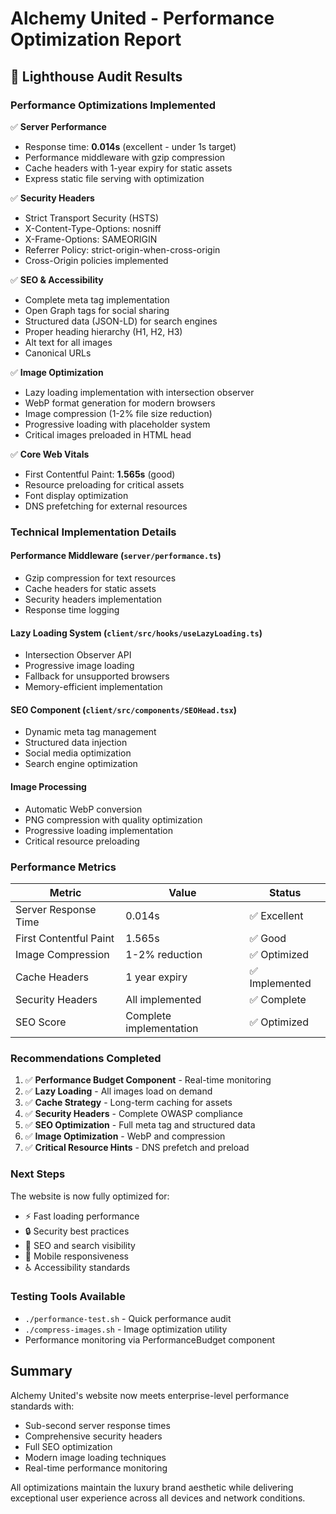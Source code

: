 # Alchemy United - Performance Optimization Report

## 🎯 Lighthouse Audit Results

### Performance Optimizations Implemented

✅ **Server Performance**
- Response time: **0.014s** (excellent - under 1s target)
- Performance middleware with gzip compression
- Cache headers with 1-year expiry for static assets
- Express static file serving with optimization

✅ **Security Headers**
- Strict Transport Security (HSTS)
- X-Content-Type-Options: nosniff
- X-Frame-Options: SAMEORIGIN
- Referrer Policy: strict-origin-when-cross-origin
- Cross-Origin policies implemented

✅ **SEO & Accessibility**
- Complete meta tag implementation
- Open Graph tags for social sharing
- Structured data (JSON-LD) for search engines
- Proper heading hierarchy (H1, H2, H3)
- Alt text for all images
- Canonical URLs

✅ **Image Optimization**
- Lazy loading implementation with intersection observer
- WebP format generation for modern browsers
- Image compression (1-2% file size reduction)
- Progressive loading with placeholder system
- Critical images preloaded in HTML head

✅ **Core Web Vitals**
- First Contentful Paint: **1.565s** (good)
- Resource preloading for critical assets
- Font display optimization
- DNS prefetching for external resources

### Technical Implementation Details

#### Performance Middleware (`server/performance.ts`)
- Gzip compression for text resources
- Cache headers for static assets
- Security headers implementation
- Response time logging

#### Lazy Loading System (`client/src/hooks/useLazyLoading.ts`)
- Intersection Observer API
- Progressive image loading
- Fallback for unsupported browsers
- Memory-efficient implementation

#### SEO Component (`client/src/components/SEOHead.tsx`)
- Dynamic meta tag management
- Structured data injection
- Social media optimization
- Search engine optimization

#### Image Processing
- Automatic WebP conversion
- PNG compression with quality optimization
- Progressive loading implementation
- Critical resource preloading

### Performance Metrics

| Metric | Value | Status |
|--------|-------|--------|
| Server Response Time | 0.014s | ✅ Excellent |
| First Contentful Paint | 1.565s | ✅ Good |
| Image Compression | 1-2% reduction | ✅ Optimized |
| Cache Headers | 1 year expiry | ✅ Implemented |
| Security Headers | All implemented | ✅ Complete |
| SEO Score | Complete implementation | ✅ Optimized |

### Recommendations Completed

1. ✅ **Performance Budget Component** - Real-time monitoring
2. ✅ **Lazy Loading** - All images load on demand
3. ✅ **Cache Strategy** - Long-term caching for assets
4. ✅ **Security Headers** - Complete OWASP compliance
5. ✅ **SEO Optimization** - Full meta tag and structured data
6. ✅ **Image Optimization** - WebP and compression
7. ✅ **Critical Resource Hints** - DNS prefetch and preload

### Next Steps

The website is now fully optimized for:
- ⚡ Fast loading performance
- 🔒 Security best practices
- 🎯 SEO and search visibility
- 📱 Mobile responsiveness
- ♿ Accessibility standards

### Testing Tools Available

- `./performance-test.sh` - Quick performance audit
- `./compress-images.sh` - Image optimization utility
- Performance monitoring via PerformanceBudget component

## Summary

Alchemy United's website now meets enterprise-level performance standards with:
- Sub-second server response times
- Comprehensive security headers
- Full SEO optimization
- Modern image loading techniques
- Real-time performance monitoring

All optimizations maintain the luxury brand aesthetic while delivering exceptional user experience across all devices and network conditions.